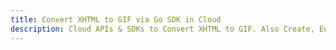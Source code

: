---title: Convert XHTML to GIF via Go SDK in Clouddescription: Cloud APIs & SDKs to Convert XHTML to GIF. Also Create, Edit & Render Microsoft Word & OpenOffice documents in the Cloud.---